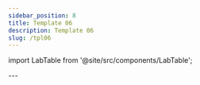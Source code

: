 ```yaml
---
sidebar_position: 8
title: Template 06
description: Template 06
slug: /tpl06
---
```


import LabTable from '@site/src/components/LabTable';

<LabTable index={6} internal={false} />
--- 